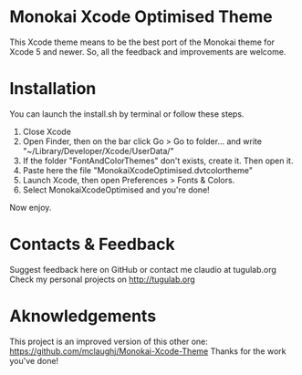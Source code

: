 Monokai Xcode Optimised Theme 
=======

This Xcode theme means to be the best port of the Monokai theme for Xcode 5 and newer.
So, all the feedback and improvements are welcome.


Installation
=======
You can launch the install.sh by terminal or follow these steps.

1. Close Xcode
2. Open Finder, then on the bar click Go > Go to folder... and write "~/Library/Developer/Xcode/UserData/"
3. If the folder "FontAndColorThemes" don't exists, create it. Then open it.
4. Paste here the file "MonokaiXcodeOptimised.dvtcolortheme"
5. Launch Xcode, then open Preferences > Fonts & Colors.
6. Select MonokaiXcodeOptimised and you're done!

Now enjoy.


Contacts & Feedback
=======

Suggest feedback here on GitHub or contact me claudio at tugulab.org
Check my personal projects on http://tugulab.org


Aknowledgements
=======
This project is an improved version of this other one:
https://github.com/mclaughj/Monokai-Xcode-Theme
Thanks for the work you've done!
